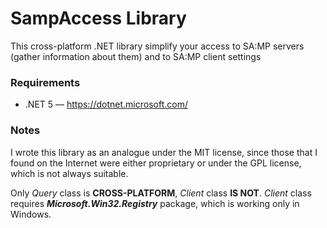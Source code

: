 # SampAccess Library
This cross-platform .NET library simplify your access to SA:MP servers (gather information about them) and to SA:MP client settings

### Requirements
  - .NET 5 — https://dotnet.microsoft.com/

### Notes
I wrote this library as an analogue under the MIT license, since those that I found on the Internet were either proprietary or under the GPL license, which is not always suitable.

Only *Query* class is **CROSS-PLATFORM**, *Client* class **IS NOT**. *Client* class requires ***Microsoft.Win32.Registry*** package, which is working only in Windows.
